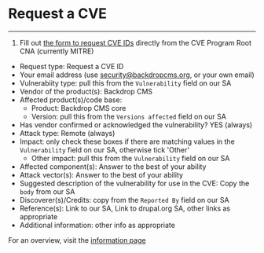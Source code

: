 # Request a CVE
---------------

1) Fill out [the form to request CVE IDs](https://cveform.mitre.org/) directly from the CVE Program Root CNA (currently MITRE)

  * Request type: Request a CVE ID
  * Your email address (use security@backdropcms.org, or your own email)
  * Vulnerabiity type: pull this from the `Vulnerability` field on our SA
  * Vendor of the product(s): Backdrop CMS
  * Affected product(s)/code base:
    * Product: Backdrop CMS core
    * Version: pull this from the `Versions affected` field on our SA
  * Has vendor confirmed or acknowledged the vulnerability? YES (always)
  * Attack type: Remote (always)
  * Impact: only check these boxes if there are matching values in the `Vulnerability` field on our SA, otherwise tick 'Other'
    * Other impact: pull this from the `Vulnerability` field on our SA
  * Affected component(s): Answer to the best of your ability
  * Attack vector(s): Answer to the best of your ability
  * Suggested description of the vulnerability for use in the CVE: Copy the `body` from our SA
  * Discoverer(s)/Credits: copy from the `Reported By` field on our SA
  * Reference(s): Link to our SA, Link to drupal.org SA, other links as appropriate
  * Additional information: other info as appropriate

For an overview, visit the [information page](https://cve.mitre.org/cve/request_id.html)
